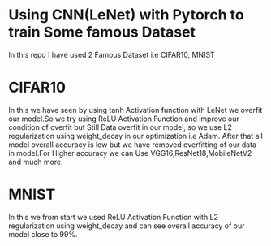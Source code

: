 # Using CNN(LeNet) with Pytorch to train Some famous Dataset
In this repo I have used 2 Famous Dataset i.e CIFAR10, MNIST

# CIFAR10
In this we have seen by using tanh Activation function with LeNet we overfit our model.So we try using ReLU Activation Function and improve our condition of overfit but Still Data overfit in our model, so we use L2 regularization using weight_decay in our optimization i.e Adam.
After that all model overall accuracy is low but we have removed overfitting of our data in model.For Higher accuracy we can Use VGG16,ResNet18,MobileNetV2 and much more.


# MNIST
In this we from start we used ReLU Activation Function with L2 regularization using weight_decay and can see overall accuracy of our model close to 99%.
